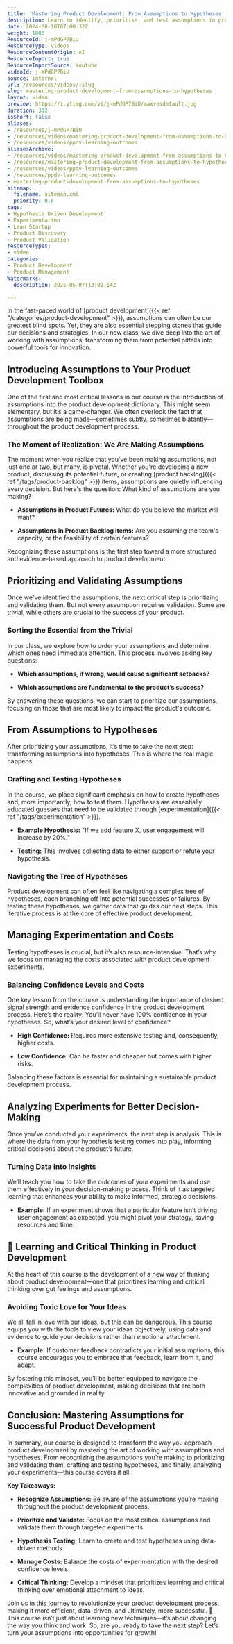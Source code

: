 ```yaml
---
title: 'Mastering Product Development: From Assumptions to Hypotheses'
description: Learn to identify, prioritise, and test assumptions in product development by turning them into hypotheses, managing experimentation costs, and making data-driven decisions.
date: 2024-08-10T07:00:32Z
weight: 1000
ResourceId: j-mPdGP7BiU
ResourceType: videos
ResourceContentOrigin: AI
ResourceImport: true
ResourceImportSource: Youtube
videoId: j-mPdGP7BiU
source: internal
url: /resources/videos/:slug
slug: mastering-product-development-from-assumptions-to-hypotheses
layout: video
preview: https://i.ytimg.com/vi/j-mPdGP7BiU/maxresdefault.jpg
duration: 302
isShort: false
aliases:
- /resources/j-mPdGP7BiU
- /resources/videos/mastering-product-development-from-assumptions-to-hypotheses
- /resources/videos/ppdv-learning-outcomes
aliasesArchive:
- /resources/videos/mastering-product-development-from-assumptions-to-hypotheses
- /resources/mastering-product-development-from-assumptions-to-hypotheses
- /resources/videos/ppdv-learning-outcomes
- /resources/ppdv-learning-outcomes
- mastering-product-development-from-assumptions-to-hypotheses
sitemap:
  filename: sitemap.xml
  priority: 0.6
tags:
- Hypothesis Driven Development
- Experimentation
- Lean Startup
- Product Discovery
- Product Validation
resourceTypes:
- video
categories:
- Product Development
- Product Management
Watermarks:
  description: 2025-05-07T13:02:14Z

---
```

In the fast-paced world of [product development]({{< ref "/categories/product-development" >}}), assumptions can often be our greatest blind spots. Yet, they are also essential stepping stones that guide our decisions and strategies. In our new class, we dive deep into the art of working with assumptions, transforming them from potential pitfalls into powerful tools for innovation.

## **Introducing Assumptions to Your Product Development Toolbox**

One of the first and most critical lessons in our course is the introduction of assumptions into the product development dictionary. This might seem elementary, but it’s a game-changer. We often overlook the fact that assumptions are being made—sometimes subtly, sometimes blatantly—throughout the product development process.

### **The Moment of Realization: We Are Making Assumptions**

The moment when you realize that you’ve been making assumptions, not just one or two, but many, is pivotal. Whether you're developing a new product, discussing its potential future, or creating [product backlog]({{< ref "/tags/product-backlog" >}}) items, assumptions are quietly influencing every decision. But here's the question: What kind of assumptions are you making?

- **Assumptions in Product Futures:** What do you believe the market will want?

- **Assumptions in Product Backlog Items:** Are you assuming the team's capacity, or the feasibility of certain features?

Recognizing these assumptions is the first step toward a more structured and evidence-based approach to product development.

## **Prioritizing and Validating Assumptions**

Once we've identified the assumptions, the next critical step is prioritizing and validating them. But not every assumption requires validation. Some are trivial, while others are crucial to the success of your product.

### **Sorting the Essential from the Trivial**

In our class, we explore how to order your assumptions and determine which ones need immediate attention. This process involves asking key questions:

- **Which assumptions, if wrong, would cause significant setbacks?**

- **Which assumptions are fundamental to the product’s success?**

By answering these questions, we can start to prioritize our assumptions, focusing on those that are most likely to impact the product's outcome.

## **From Assumptions to Hypotheses**

After prioritizing your assumptions, it’s time to take the next step: transforming assumptions into hypotheses. This is where the real magic happens.

### **Crafting and Testing Hypotheses**

In the course, we place significant emphasis on how to create hypotheses and, more importantly, how to test them. Hypotheses are essentially educated guesses that need to be validated through [experimentation]({{< ref "/tags/experimentation" >}}).

- **Example Hypothesis:** "If we add feature X, user engagement will increase by 20%."

- **Testing:** This involves collecting data to either support or refute your hypothesis.

### **Navigating the Tree of Hypotheses**

Product development can often feel like navigating a complex tree of hypotheses, each branching off into potential successes or failures. By testing these hypotheses, we gather data that guides our next steps. This iterative process is at the core of effective product development.

## **Managing Experimentation and Costs**

Testing hypotheses is crucial, but it’s also resource-intensive. That’s why we focus on managing the costs associated with product development experiments.

### **Balancing Confidence Levels and Costs**

One key lesson from the course is understanding the importance of desired signal strength and evidence confidence in the product development process. Here’s the reality: You’ll never have 100% confidence in your hypotheses. So, what’s your desired level of confidence?

- **High Confidence:** Requires more extensive testing and, consequently, higher costs.

- **Low Confidence:** Can be faster and cheaper but comes with higher risks.

Balancing these factors is essential for maintaining a sustainable product development process.

## **Analyzing Experiments for Better Decision-Making**

Once you’ve conducted your experiments, the next step is analysis. This is where the data from your hypothesis testing comes into play, informing critical decisions about the product’s future.

### **Turning Data into Insights**

We’ll teach you how to take the outcomes of your experiments and use them effectively in your decision-making process. Think of it as targeted learning that enhances your ability to make informed, strategic decisions.

- **Example:** If an experiment shows that a particular feature isn’t driving user engagement as expected, you might pivot your strategy, saving resources and time.

## **🧠 Learning and Critical Thinking in Product Development**

At the heart of this course is the development of a new way of thinking about product development—one that prioritizes learning and critical thinking over gut feelings and assumptions.

### **Avoiding Toxic Love for Your Ideas**

We all fall in love with our ideas, but this can be dangerous. This course equips you with the tools to view your ideas objectively, using data and evidence to guide your decisions rather than emotional attachment.

- **Example:** If customer feedback contradicts your initial assumptions, this course encourages you to embrace that feedback, learn from it, and adapt.

By fostering this mindset, you’ll be better equipped to navigate the complexities of product development, making decisions that are both innovative and grounded in reality.

## **Conclusion: Mastering Assumptions for Successful Product Development**

In summary, our course is designed to transform the way you approach product development by mastering the art of working with assumptions and hypotheses. From recognizing the assumptions you’re making to prioritizing and validating them, crafting and testing hypotheses, and finally, analyzing your experiments—this course covers it all.

**Key Takeaways:**

- **Recognize Assumptions:** Be aware of the assumptions you’re making throughout the product development process.

- **Prioritize and Validate:** Focus on the most critical assumptions and validate them through targeted experiments.

- **Hypothesis Testing:** Learn to create and test hypotheses using data-driven methods.

- **Manage Costs:** Balance the costs of experimentation with the desired confidence levels.

- **Critical Thinking:** Develop a mindset that prioritizes learning and critical thinking over emotional attachment to ideas.

Join us in this journey to revolutionize your product development process, making it more efficient, data-driven, and ultimately, more successful. 🚀 This course isn’t just about learning new techniques—it’s about changing the way you think and work. So, are you ready to take the next step? Let’s turn your assumptions into opportunities for growth!
